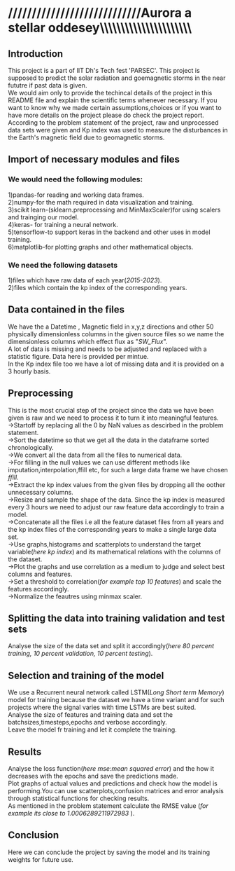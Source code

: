 # ////////////////////////////Aurora a stellar oddesey\\\\\\\\\\\\\\\\\\\\\\\\\\\\\\\\\\\\\\\\\\\

## Introduction
This project is a part of IIT Dh's Tech fest 'PARSEC'. This project is supposed to predict the solar radiation and goemagnetic storms in the near fututre if past data is given.<br>
We would aim only to provide the techincal details of the project in this README file and explain the scientific terms whenever necessary. If you want to know why we made certain assumptions,choices or if you want to have more details on the project please do check the project report. <br>
According to the problem statement of the project, raw and unprocessed data sets were given and Kp index was used to measure the disturbances in the Earth's magnetic field due to geomagnetic storms.<br>

## Import of necessary modules and files
### We would need the following modules:<br>
1)pandas-for reading and working data frames.<br>
2)numpy-for the math required in data visualization and training.<br>
3)scikit learn-(sklearn.preprocessing and MinMaxScaler)for using scalers and trainging our model.<br>
4)keras- for training a neural network.<br>
5)tensorflow-to support keras in the backend and other uses in model training.<br>
6)matplotlib-for plotting graphs and other mathematical objects.<br>
### We need the following datasets
1)files which have raw data of each year(<i>2015-2023</i>).<br>
2)files which contain the kp index of the corresponding years.<br>

## Data contained in the files
We have the a Datetime , Magnetic field in x,y,z directions and other 50 physically dimensionless columns in the given source files so we name the dimensionless columns which effect flux as "<i>SW_Flux</i>".<br>
A lot of data is missing and needs to be adjusted and replaced with a statistic figure. Data here is provided per mintue.<br>
In the Kp index file too we have a lot of missing data and it is provided on a 3 hourly basis.<br>

## Preprocessing 
This is the most crucial step of the project since the data we have been given is raw and we need to process it to turn it into meaningful features.<br>
->Startoff by replacing all the 0 by NaN values as descirbed in the problem statement.<br>
->Sort the datetime so that we get all the data in the dataframe sorted chronologically.<br>
->We convert all the data from all the files to numerical data.<br>
->For filling in the null values we can use different methods like imputation,interpolation,ffill etc, for such a large data frame we have chosen <i>ffill</i>.<br>
->Extract the kp index values from the given files by dropping all the oother unnecessary columns.<br>
->Resize and sample the shape of the data. Since the kp index is measured every 3 hours we need to adjust our raw feature data accordingly to train a model.<br>
->Concatenate all the files i.e all the feature dataset files from all years and the kp index files of the corresponding years to make a single large data set.<br>
->Use graphs,histograms and scatterplots to understand the target variable(<i>here kp index</i>) and its mathematical relations with the columns of the dataset.<br>
->Plot the graphs and use correlation as a medium to judge and select best columns and features. <br>
->Set a threshold to correlation(<i>for example top 10 features</i>) and scale the features accordingly.<br>
->Normalize the feautres using minmax scaler.<br>

## Splitting the data into training validation and test sets
Analyse the size of the data set and split it accordingly(<i>here 80 percent training, 10 percent validation, 10 percent testing</i>).<br>

## Selection and training of the model
We use a Recurrent neural network called LSTM(<i>Long Short term Memory</i>) model for training because the dataset we have a time variant and for such projects where the signal varies with time LSTMs are best suited.<br>
Analyse the size of features and training data and set the batchsizes,timesteps,epochs and verbose accordingly.<br> 
Leave the model fr training and let it complete the training.<br>

## Results 
Analyse the loss function(<i>here mse:mean squared error</i>) and the how it decreases with the epochs and save the predictions made.<br>
Plot graphs of actual values and predictions and check how the model is performing.You can use scatterplots,confusion matrices and error analysis through statistical functions for checking results. <br>
As mentioned in the problem statement calculate the RMSE value (<i>for example its close to 1.0006289211972983 </i>).<br>

## Conclusion
Here we can conclude the project by saving the model and its training weights for future use. 
